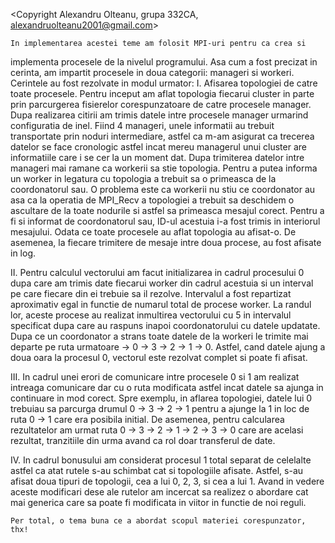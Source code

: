 <Copyright Alexandru Olteanu, grupa 332CA, alexandruolteanu2001@gmail.com>

    In implementarea acestei teme am folosit MPI-uri pentru ca crea si
implementa procesele de la nivelul programului. Asa cum a fost precizat
in cerinta, am impartit procesele in doua categorii: manageri si workeri.
    Cerintele au fost rezolvate in modul urmator:
I. Afisarea topologiei de catre toate procesele.
    Pentru inceput am aflat topologia fiecarui cluster in parte prin 
parcurgerea fisierelor corespunzatoare de catre procesele manager. 
Dupa realizarea citirii am trimis datele intre procesele manager urmarind
configuratia de inel. Fiind 4 manageri, unele informatii au trebuit transportate
prin noduri intermediare, astfel ca m-am asigurat ca trecerea datelor se face 
cronologic astfel incat mereu managerul unui cluster are informatiile care i se 
cer la un moment dat. Dupa trimiterea datelor intre manageri mai ramane ca 
workerii sa stie topologia. Pentru a putea informa un worker in legatura cu 
topologia a trebuit sa o primeasca de la coordonatorul sau. O problema este 
ca workerii nu stiu ce coordonator au asa ca la operatia de MPI_Recv a topologiei
a trebuit sa deschidem o ascultare de la toate nodurile si astfel sa primeasca 
mesajul corect. Pentru a fi si informat de coordonatorul sau, ID-ul acestuia 
i-a fost trimis in interiorul mesajului. Odata ce toate procesele au aflat 
topologia au afisat-o. De asemenea, la fiecare trimitere de mesaje intre doua
procese, au fost afisate in log.

II. Pentru calculul vectorului am facut initializarea in cadrul procesului 0 
dupa care am trimis date fiecarui worker din cadrul acestuia si un interval
pe care fiecare din ei trebuie sa il rezolve. Intervalul a fost repartizat
aproximativ egal in functie de numarul total de procese worker. La randul lor, 
aceste procese au realizat inmultirea vectorului cu 5 in intervalul specificat 
dupa care au raspuns inapoi coordonatorului cu datele updatate. Dupa ce un 
coordonator a strans toate datele de la workeri le trimite mai departe 
pe ruta urmatoare -> 0 -> 3 -> 2 -> 1 -> 0. Astfel, cand datele ajung a doua oara
la procesul 0, vectorul este rezolvat complet si poate fi afisat.

III. In cadrul unei erori de comunicare intre procesele 0 si 1 am realizat 
intreaga comunicare dar cu o ruta modificata astfel incat datele sa ajunga
in continuare in mod corect. Spre exemplu, in aflarea topologiei, datele lui
0 trebuiau sa parcurga drumul 0 -> 3 -> 2 -> 1 pentru a ajunge la 1 in loc 
de ruta 0 -> 1 care era posibila initial. De asemenea, pentru calcularea rezultatelor
am urmat ruta 0 -> 3 -> 2 -> 1 -> 2 -> 3 -> 0 care are acelasi rezultat, tranzitiile
din urma avand ca rol doar transferul de date.

IV. In cadrul bonusului am considerat procesul 1 total separat de celelalte astfel ca
atat rutele s-au schimbat cat si topologiile afisate. Astfel, s-au afisat doua tipuri
de topologii, cea a lui 0, 2, 3, si cea a lui 1. Avand in vedere aceste modificari dese
ale rutelor am incercat sa realizez o abordare cat mai generica care sa poate fi modificata
in viitor in functie de noi reguli.

    Per total, o tema buna ce a abordat scopul materiei corespunzator, thx!
        